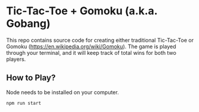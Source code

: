 # Tic-Tac-Toe + Gomoku (a.k.a. Gobang)

This repo contains source code for creating either traditional Tic-Tac-Toe or Gomoku (https://en.wikipedia.org/wiki/Gomoku). The game is played through your terminal, and it will keep track of total wins for both two players.

## How to Play?

Node needs to be installed on your computer.

    npm run start
